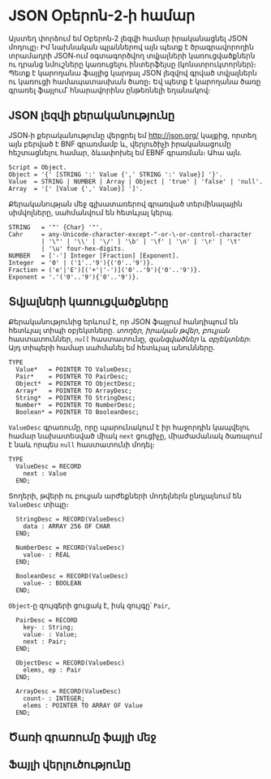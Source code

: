 
# JSON Օբերոն-2֊ի համար

Այստեղ փորձում եմ Օբերոն֊2 լեզվի համար իրականացնել JSON
մոդուլը։ Իմ նախնական պլաններով այն պետք է ծրագրավորողին
տրամադրի JSON֊ում օգտագործվող տվյալների կառուցվածքներն ու
դրանց նմուշները կառուցելու ինտերֆեյսը (կոնստրուկտորներ)։ 
Պետք է կարողանա ֆայլից կարդալ JSON լեզվով գրված տվյալներն
ու կառուցի համապատասխան ծառը։ Եվ պետք է կարողանա ծառը
գրառել ֆայլում՝ հնարավորինս ընթեռնելի եղանակով։

## JSON լեզվի քերականությունը

JSON֊ի քերականությունը վերցրել եմ http://json.org/ կայքից,
որտեղ այն բերված է BNF գրառմամբ և, վերլուծիչի իրականացումը
հեշտացնելու համար, ձևափոխել եմ EBNF գրառման։ Ահա այն․

````
Script = Object.
Object = '{' [STRING ':' Value {',' STRING ':' Value}] '}'.
Value  = STRING | NUMBER | Array | Object | 'true' | 'false' | 'null'.
Array  = '[' [Value {',' Value}] ']'.
````

Քերականության մեջ գլխատառերով գրառված տերմինալային սիմվոլները,
սահմանվում են հետևյալ կերպ․

````
STRING   = '"' {Char} '"'.
Cahr     = any-Unicode-character-except-"-or-\-or-control-character
         | '\"' | '\\' | '\/' | '\b' | '\f' | '\n' | '\r' | '\t'
         | '\u' four-hex-digits.
NUMBER   = ['-'] Integer [Fraction] [Exponent].
Integer  = '0' | ('1'..'9'){('0'..'9')}.
Fraction = ('e'|'E')[('+'|'-')]('0'..'9'){'0'..'9')}.
Exponent = '.'('0'..'9'){'0'..'9')}.
````

## Տվյալների կառուցվածքները

Քերականությունից երևում է, որ JSON ֆայլում հանդիպում են հետևյալ
տիպի օբյեկտները․ _տողեր_, _իրական թվեր_, _բուլյան_ հաստատուններ,
_`null`_ հաստատունը, _զանգվածներ_ և _օբյեկտներ_։ Այդ տիպերի
համար սահմանել եմ հետևյալ անունները․

````oberon
TYPE
  Value*   = POINTER TO ValueDesc;
  Pair*    = POINTER TO PairDesc;
  Object*  = POINTER TO ObjectDesc;
  Array*   = POINTER TO ArrayDesc;
  String*  = POINTER TO StringDesc;
  Number*  = POINTER TO NumberDesc;
  Boolean* = POINTER TO BooleanDesc;
````

`ValueDesc` գրառումը, որը պարունակում է իր հաջորդին կապվելու
համար նախատեսված միակ `next` ցուցիչը, միաժամանակ ծառայում է
նաև որպես `null` հաստատունի մոդել։

````oberon
TYPE
  ValueDesc = RECORD
    next : Value
  END;
````

Տողերի, թվերի ու բուլյան արժեքների մոդելներն ընդլայնում են `ValueDesc` տիպը։

````oberon
  StringDesc = RECORD(ValueDesc)
    data : ARRAY 256 OF CHAR
  END;

  NumberDesc = RECORD(ValueDesc)
    value- : REAL
  END;

  BooleanDesc = RECORD(ValueDesc)
    value- : BOOLEAN
  END;
````

`Object`֊ը զույգերի ցուցակ է, իսկ զույգը՝ `Pair`, 

````oberon
  PairDesc = RECORD
    key- : String;
    value- : Value;
    next : Pair;
  END;

  ObjectDesc = RECORD(ValueDesc)
    elems, ep : Pair
  END;

  ArrayDesc = RECORD(ValueDesc)
    count- : INTEGER;
    elems : POINTER TO ARRAY OF Value
  END;
````


## Ծառի գրառումը ֆայլի մեջ

## Ֆայլի վերլուծությունը


